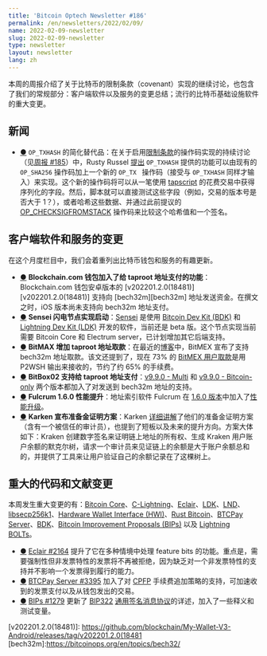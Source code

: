 ```yaml
---
title: 'Bitcoin Optech Newsletter #186'
permalink: /en/newsletters/2022/02/09/
name: 2022-02-09-newsletter
slug: 2022-02-09-newsletter
type: newsletter
layout: newsletter
lang: zh
---
```


本周的周报介绍了关于比特币的限制条款（covenant）实现的继续讨论，也包含了我们的常规部分：客户端软件以及服务的变更总结；流行的比特币基础设施软件的重大变更。

## 新闻

- <a id="simplified-alternative-to-op-txhash" href="#simplified-alternative-to-op-txhash)">●</a>  ` OP_TXHASH ` 的简化替代品：在关于启用[限制条款][covenant]的操作码实现的持续讨论（见[周报 #185][Newsletter #185]）中，Rusty Russel [提出][proposed]  ` OP_TXHASH ` 提供的功能可以由现有的  ` OP_SHA256 ` 操作码加上一个新的 `OP_TX ` 操作码（接受与  ` OP_TXHASH ` 同样才输入）来实现。这个新的操作码将可以从一笔使用 [tapscript][tapscript] 的花费交易中获得序列化的字段。然后，脚本就可以直接测试这些字段（例如，交易的版本号是否大于 1？），或者哈希这些数据、并通过此前提议的 [OP_CHECKSIGFROMSTACK][OP_CHECKSIGFROMSTACK] 操作码来比较这个哈希值和一个签名。

## 客户端软件和服务的变更

在这个月度栏目中，我们会着重列出比特币钱包和服务的有趣更新。

- <a id="blockchain-com-wallet-adds-taproot-sends" href="#blockchain-com-wallet-adds-taproot-sends)">●</a> **Blockchain.com 钱包加入了给 taproot 地址支付的功能**：Blockchain.com 钱包安卓版本的 [v202201.2.0(18481)][v202201.2.0(18481)] 支持向 [bech32m][bech32m] 地址发送资金。在撰文之时，iOS 版本尚未支持向 bech32m 地址支付。
- <a id="sensei-lightning-node-implementation-launches" href="#sensei-lightning-node-implementation-launches)">●</a> **Sensei 闪电节点实现启动**：[Sensei][Sensei] 是使用 [Bitcoin Dev Kit (BDK)][BDK] 和 [Lightning Dev Kit (LDK)][LDK] 开发的软件，当前还是 beta 版。这个节点实现当前需要 Bitcoin Core 和 Electrum server，已计划增加其它后端支持。
- <a id="bitmex-adds-taproot-sends" href="#bitmex-adds-taproot-sends)">●</a> **BitMAX 增加 taproot 地址取款**：在最近的[博客][blog post]中，BitMEX 宣布了支持 bech32m 地址取款。该文还提到了，现在 73% 的 [BitMEX 用户取款][BitMEX user deposits]是用 P2WSH 输出来接收的，节约了约 65% 的手续费。
- <a id="bitbox02-adds-taproot-sends" href="#bitbox02-adds-taproot-sends)">●</a> **BitBox02 支持给 taproot 地址支付**：[v9.9.0 - Multi][v9.9.0 - Multi] 和 [v9.9.0 - Bitcoin-only][v9.9.0 - Bitcoin-only] 两个版本都加入了对发送到 bech32m 地址的支持。
- <a id="fulcrum-1-6-0-adds-performance-improvements" href="#fulcrum-1-6-0-adds-performance-improvements)">●</a> **Fulcrum 1.6.0 性能提升**：地址索引软件 Fulcrum 在 [1.6.0 版本][1.6.0 release]中加入了[性能升级][performance improvements]。
- <a id="kraken-announces-proof-of-reserves-scheme" href="#kraken-announces-proof-of-reserves-scheme)">●</a> **Karken 宣布准备金证明方案**：Karken [详细讲解][details]了他们的准备金证明方案（含有一个被信任的审计员），也提到了短板以及未来的提升方向。方案大体如下：Kraken 创建数字签名来证明链上地址的所有权、生成 Kraken 用户账户余额的默克尔树，请求一个审计员来见证链上的余额是大于账户余额总和的，并提供了工具来让用户验证自己的余额记录在了这棵树上。

## 重大的代码和文献变更

本周发生重大变更的有：[Bitcoin Core][Bitcoin Core]、[C-Lightning][C-Lightning]、[Eclair][Eclair]、[LDK][LDK]、[LND][LND]、[libsecp256k1][libsecp256k1]、[Hardware Wallet Interface (HWI)][HWI]、[Rust Bitcoin][Rust Bitcoin]、[BTCPay Server][BTCPay Server]、[BDK][BDK]、[Bitcoin Improvement Proposals (BIPs)][BIPs] 以及 [Lightning BOLTs][Lightning BOLTs]。

- <a id="eclair-2164" href="#eclair-2164)">●</a> [Eclair #2164][Eclair #2164] 提升了它在多种情境中处理 feature bits 的功能。重点是，需要强制性但非发票特性的发票将不再被拒绝，因为缺乏对一个非发票特性的支持并不影响一个发票得到履行的能力。
- <a id="btcpay-server-3395" href="#btcpay-server-3395)">●</a> [BTCPay Server #3395][BTCPay Server #3395] 加入了对 [CPFP][CPFP] 手续费追加策略的支持，可加速收到的发票支付以及从钱包发出的交易。
- <a id="bips-1279" href="#bips-1279)">●</a> [BIPs #1279][BIPs #1279] 更新了 [BIP322][BIP322] [通用签名消息协议][generic signmessage protocol]的详述，加入了一些释义和测试变量。

[covenant]:https://bitcoinops.org/en/topics/covenants/

[Newsletter #185]:https://bitcoinops.org/en/newsletters/2022/02/02/#composable-alternatives-to-ctv-and-apo

[proposed]:https://lists.linuxfoundation.org/pipermail/bitcoin-dev/2022-February/019871.html

[tapscript]:https://bitcoinops.org/en/topics/tapscript/

[OP_CHECKSIGFROMSTACK]:https://bitcoinops.org/en/topics/op_checksigfromstack/
[v202201.2.0(18481)]: https://github.com/blockchain/My-Wallet-V3-Android/releases/tag/v202201.2.0(18481
[bech32m]:https://bitcoinops.org/en/topics/bech32/

[Sensei]:https://l2.technology/sensei
[BDK]: https://bitcoindevkit.org/
[LDK]: https://lightningdevkit.org/
[blog post]:https://blog.bitmex.com/bitmex-supports-sending-to-taproot-addresses/

[BitMEX user deposits]:https://bitcoinops.org/en/newsletters/2021/03/24/#bitmex-announces-bech32-support

[v9.9.0 - Multi]:https://github.com/digitalbitbox/bitbox02-firmware/releases/tag/firmware%2Fv9.9.0

[v9.9.0 - Bitcoin-only]:https://github.com/digitalbitbox/bitbox02-firmware/releases/tag/firmware-btc-only%2Fv9.9.0

[performance improvements]:https://www.sparrowwallet.com/docs/server-performance.html

[1.6.0 release]:https://github.com/cculianu/Fulcrum/releases/tag/v1.6.0

[details]:https://www.kraken.com/proof-of-reserves

[Bitcoin Core]:https://github.com/bitcoin/bitcoin

[C-Lightning]:https://github.com/ElementsProject/lightning

[Eclair]:https://github.com/ACINQ/eclair

[LDK]:https://github.com/lightningdevkit/rust-lightning

[LND]:https://github.com/lightningnetwork/lnd/

[libsecp256k1]:https://github.com/bitcoin-core/secp256k1
[HWI]:  https://github.com/bitcoin-core/HWI
[Rust Bitcoin]:https://github.com/rust-bitcoin/rust-bitcoin

[BTCPay Server]:https://github.com/btcpayserver/btcpayserver/

[BDK]:https://github.com/bitcoindevkit/bdk
[BIPs]:https://github.com/bitcoin/bips/
[Lightning BOLTs]:https://github.com/lightning/bolts

[Eclair #2164]:https://github.com/ACINQ/eclair/issues/2164

[BTCPay Server #3395]:https://github.com/btcpayserver/btcpayserver/issues/3395

[CPFP]:https://bitcoinops.org/en/topics/cpfp/

[BIPs #1279]:https://github.com/bitcoin/bips/issues/1279

[BIP322]:https://github.com/bitcoin/bips/blob/master/bip-0322.mediawiki

[generic signmessage protocol]:https://bitcoinops.org/en/topics/generic-signmessage/

